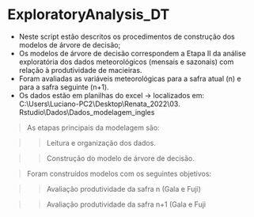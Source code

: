 # ExploratoryAnalysis_DT

- Neste script estão descritos os procedimentos de construção dos modelos de árvore de decisão; 
- Os modelos de árvore de decisão correspondem a Etapa II da análise exploratória dos dados meteorológicos (mensais e sazonais) com relação à produtividade de macieiras.
- Foram avaliadas as variáveis meteorológicas para a safra atual (n) e para a safra seguinte (n+1).
- Os dados estão em planilhas do excel -> localizados em: C:\Users\Luciano-PC2\Desktop\Renata_2022\03. Rstudio\Dados\Dados_modelagem_ingles


> As etapas principais da modelagem são:

> > Leitura e organização dos dados.

> > Construção do modelo de árvore de decisão.

> Foram construídos modelos com os seguintes objetivos:

> > Avaliação produtividade da safra n (Gala e Fuji)

> > Avaliação produtividade da safra n+1 (Gala e Fuji
